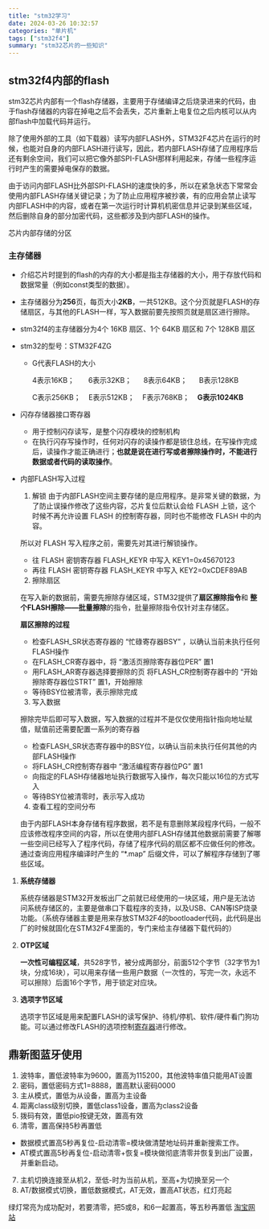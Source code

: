 ```yaml
---
title: "stm32学习"
date: 2024-03-26 10:32:57
categories: "单片机"
tags: ["stm32f4"]
summary: "stm32芯片的一些知识"
---
```


## stm32f4内部的flash
    
stm32芯片内部有一个flash存储器，主要用于存储编译之后烧录进来的代码，由于flash存储器的内容在掉电之后不会丢失，芯片重新上电复位之后内核可以从内部flash中加载代码并运行。

除了使用外部的工具（如下载器）读写内部FLASH外，STM32F4芯片在运行的时候，也能对自身的内部FLASH进行读写，因此，若内部FLASH存储了应用程序后还有剩余空间，我们可以把它像外部SPI-FLASH那样利用起来，存储一些程序运行时产生的需要掉电保存的数据。

由于访问内部FLASH比外部SPI-FLASH的速度快的多，所以在紧急状态下常常会使用内部FLASH存储关键记录；为了防止应用程序被抄袭，有的应用会禁止读写内部FLASH中的内容，或者在第一次运行时计算机机密信息并记录到某些区域，然后删除自身的部分加密代码，这些都涉及到内部FLASH的操作。

芯片内部存储的分区

### 主存储器

- 介绍芯片时提到的flash的内存的大小都是指主存储器的大小，用于存放代码和数据常量（例如const类型的数据）。
- 主存储器分为**256**页，每页大小**2KB**，一共512KB。这个分页就是FLASH的存储扇区，与其他的FLASH一样，写入数据前要先按照页就是扇区进行擦除。
- stm32f4的主存储器分为4个 16KB 扇区、1个 64KB 扇区和 7个 128KB 扇区
- stm32的型号：STM32F4ZG

  - G代表FLASH的大小
      
    4表示16KB；       6表示32KB；      8表示64KB；      B表示128KB
    
    C表示256KB；    E表示512KB；    F表示768KB；    **G表示1024KB**
        
- 闪存存储器接口寄存器

  - 用于控制闪存读写，是整个闪存模块的控制机构
  - 在执行闪存写操作时，任何对闪存的读操作都是锁住总线，在写操作完成后，读操作才能正确进行；**也就是说在进行写或者擦除操作时，不能进行数据或者代码的读取操作**。

- 内部FLASH写入过程
  1. 解锁
    由于内部FLASH空间主要存储的是应用程序。是非常关键的数据，为了防止误操作修改了这些内容，芯片复位后默认会给 FLASH 上锁，这个时候不再允许设置 FLASH 的控制寄存器，同时也不能修改 FLASH 中的内容。
      
    所以对 FLASH 写入程序之前，需要先对其进行解锁操作。
      
    - 往 FLASH 密钥寄存器 FLASH_KEYR 中写入 KEY1=0x45670123
    - 再往 FLASH 密钥寄存器 FLASH_KEYR 中写入 KEY2=0xCDEF89AB
  2. 擦除扇区
      
    在写入新的数据前，需要先擦除存储区域，STM32提供了**扇区擦除指令**和 **整个FLASH擦除——批量擦除**的指令，批量擦除指令仅针对主存储区。
    
    **扇区擦除的过程**
    
    - 检查FLASH_SR状态寄存器的 “忙碌寄存器BSY” ，以确认当前未执行任何FLASH操作
    - 在FLASH_CR寄存器中，将 “激活页擦除寄存器位PER” 置1
    - 用FLASH_AR寄存器选择要擦除的页
    将FLASH_CR控制寄存器中的 “开始擦除寄存器位STRT” 置1，开始擦除
    - 等待BSY位被清零，表示擦除完成

  3. 写入数据
      
    擦除完毕后即可写入数据，写入数据的过程并不是仅仅使用指针指向地址赋值，赋值前还需要配置一系列的寄存器
    
    - 检查FLASH_SR状态寄存器中的BSY位，以确认当前未执行任何其他的内部FLASH操作
    - 将FLASH_CR控制寄存器中 “激活编程寄存器位PG” 置1
    - 向指定的FLASH存储器地址执行数据写入操作，每次只能以16位的方式写入
    - 等待BSY位被清零时，表示写入成功

  4. 查看工程的空间分布
      
    由于内部FLASH本身存储有程序数据，若不是有意删除某段程序代码，一般不应该修改程序空间的内容，所以在使用内部FLASH存储其他数据前需要了解哪一些空间已经写入了程序代码，存储了程序代码的扇区都不应做任何的修改。通过查询应用程序编译时产生的 “*.map” 后缀文件，可以了解程序存储到了哪些区域。
        
1. **系统存储器**
    
    系统存储器是STM32开发板出厂之前就已经使用的一块区域，用户是无法访问系统存储区的，主要是做串口下载程序的支持，以及USB、CAN等ISP烧录功能。（系统存储器主要是用来存放STM32F4的bootloader代码，此代码是出厂的时候就固化在STM32F4里面的，专门来给主存储器下载代码的）
    
2. **OTP区域**
    
    **一次性可编程区域**，共528字节，被分成两部分，前面512个字节（32字节为1块，分成16块），可以用来存储一些用户数据（一次性的，写完一次，永远不可以擦除）后面16个字节，用于锁定对应块。
    
3. **选项字节区域**
    
    选项字节区域是用来配置FLASH的读写保护、待机/停机、软件/硬件看门狗功能。可以通过修改FLASH的选项控制[寄存器](https://so.csdn.net/so/search?q=%E5%AF%84%E5%AD%98%E5%99%A8&spm=1001.2101.3001.7020)进行修改。


## 鼎新图蓝牙使用

1. 波特率，置低波特率为9600，置高为115200，其他波特率值只能用AT设置
2. 密码，置低密码方式1=8888，置高默认密码0000
3. 主从模式，置低为从设备，置高为主设备
4. 距离class级别切换，置低class1设备，置高为class2设备
5. 拨码有效，置低pio按键无效，置高有效
6. 清零，置高保持5秒再置低
  - 数据模式置高5秒再复位-启动清零=模块做清楚地址码并重新搜索工作。
  - AT模式置高5秒再复位-启动清零+恢复=模块做彻底清零并恢复到出厂设置，并重新启动。
7. 主机切换连接至从机2，至低-时为当前从机，至高+为切换至另一个
8. AT/数据模式切换，置低数据模式，AT无效，置高AT状态，红灯亮起

绿灯常亮为成功配对，若要清零，把5或8，和6一起置高，等五秒再置低
[淘宝网站](https://item.taobao.com/item.htm?spm=2013.1.0.0.295235c1bQOm52&id=35050036589&qq-pf-to=pcqq.c2c)

